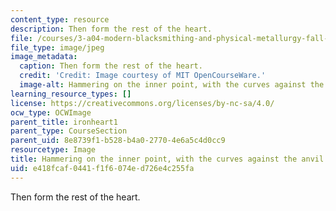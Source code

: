 ```yaml
---
content_type: resource
description: Then form the rest of the heart.
file: /courses/3-a04-modern-blacksmithing-and-physical-metallurgy-fall-2008/e418fcaf0441f1f6074ed726e4c255fa_124.jpg
file_type: image/jpeg
image_metadata:
  caption: Then form the rest of the heart.
  credit: 'Credit: Image courtesy of MIT OpenCourseWare.'
  image-alt: Hammering on the inner point, with the curves against the anvil face.
learning_resource_types: []
license: https://creativecommons.org/licenses/by-nc-sa/4.0/
ocw_type: OCWImage
parent_title: ironheart1
parent_type: CourseSection
parent_uid: 8e8739f1-b528-b4a0-2770-4e6a5c4d0cc9
resourcetype: Image
title: Hammering on the inner point, with the curves against the anvil face
uid: e418fcaf-0441-f1f6-074e-d726e4c255fa
---
```

Then form the rest of the heart.